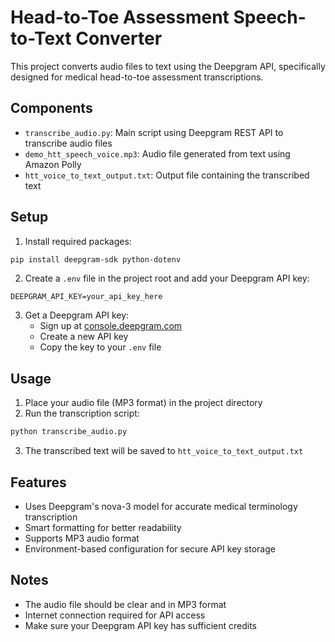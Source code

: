 # Head-to-Toe Assessment Speech-to-Text Converter

This project converts audio files to text using the Deepgram API, specifically designed for medical head-to-toe assessment transcriptions.

## Components

- `transcribe_audio.py`: Main script using Deepgram REST API to transcribe audio files
- `demo_htt_speech_voice.mp3`: Audio file generated from text using Amazon Polly
- `htt_voice_to_text_output.txt`: Output file containing the transcribed text

## Setup

1. Install required packages:
```bash
pip install deepgram-sdk python-dotenv
```

2. Create a `.env` file in the project root and add your Deepgram API key:
```
DEEPGRAM_API_KEY=your_api_key_here
```

3. Get a Deepgram API key:
   - Sign up at [console.deepgram.com](https://console.deepgram.com/signup)
   - Create a new API key
   - Copy the key to your `.env` file

## Usage

1. Place your audio file (MP3 format) in the project directory
2. Run the transcription script:
```bash
python transcribe_audio.py
```
3. The transcribed text will be saved to `htt_voice_to_text_output.txt`

## Features

- Uses Deepgram's nova-3 model for accurate medical terminology transcription
- Smart formatting for better readability
- Supports MP3 audio format
- Environment-based configuration for secure API key storage

## Notes

- The audio file should be clear and in MP3 format
- Internet connection required for API access
- Make sure your Deepgram API key has sufficient credits